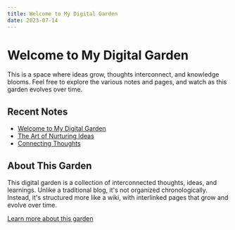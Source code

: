 ```yaml
---
title: Welcome to My Digital Garden  
date: 2023-07-14
---
```


# Welcome to My Digital Garden

This is a space where ideas grow, thoughts interconnect, and knowledge blooms. Feel free to explore the various notes and pages, and watch as this garden evolves over time.

## Recent Notes

- [Welcome to My Digital Garden](/notes/welcome)
- [The Art of Nurturing Ideas](/notes/nurturing-ideas)
- [Connecting Thoughts](/notes/connecting-thoughts)

## About This Garden

This digital garden is a collection of interconnected thoughts, ideas, and learnings. Unlike a traditional blog, it's not organized chronologically. Instead, it's structured more like a wiki, with interlinked pages that grow and evolve over time.

[Learn more about this garden](/about)